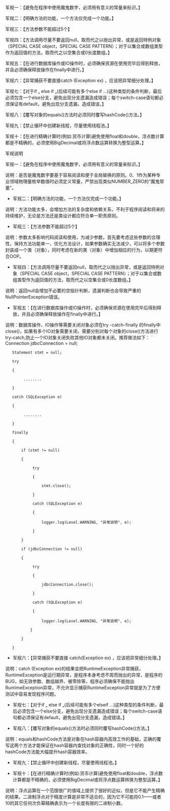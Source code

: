 

军规一：【避免在程序中使用魔鬼数字，必须用有意义的常量来标识。】

军规二：【明确方法的功能，一个方法仅完成一个功能。】

军规三：【方法参数不能超过5个】

军规四：【方法调用尽量不要返回null，取而代之以抛出异常，或是返回特例对象（SPECIAL CASE object，SPECIAL CASE PATTERN）；对于以集合或数组类型作为返回值的方法，取而代之以空集合或0长度数组。】

军规五：【在进行数据库操作或IO操作时，必须确保资源在使用完毕后得到释放，并且必须确保释放操作在finally中进行。】

军规六：【异常捕获不要直接catch (Exception ex) ，应该把异常细分处理。】

军规七：【对于if „ else if „(后续可能有多个else if …)这种类型的条件判断，最后必须包含一个else分支，避免出现分支遗漏造成错误；每个switch-case语句都必须保证有default，避免出现分支遗漏，造成错误。】

军规八：【覆写对象的equals()方法时必须同时覆写hashCode()方法。】

军规九：【禁止循环中创建新线程，尽量使用线程池。】

军规十：【在进行精确计算时(例如:货币计算)避免使用float和double，浮点数计算都是不精确的，必须使用BigDecimal或将浮点数运算转换为整型运算。】

 

军规说明

军规一：【避免在程序中使用魔鬼数字，必须用有意义的常量来标识。】

说明：是否是魔鬼数字要基于容易阅读和便于全局替换的原则。0、1作为某种专业领域物理量枚举数值时必须定义常量，严禁出现类似NUMBER_ZERO的“魔鬼常量”。

 

* 军规二：【明确方法的功能，一个方法仅完成一个功能。】

说明：方法功能太多，会增加方法的复杂度和依赖关系，不利于程序阅读和将来的持续维护，无论是方法还是类设计都应符合单一职责原则。

 

* 军规三：【方法参数不能超过5个】

说明：参数太多影响代码阅读和使用，为减少参数，首先要考虑这些参数的合理性，保持方法功能单一、优化方法设计，如果参数确实无法减少，可以将多个参数封装成一个类（对象），同时考虑在新的类（对象）中增加相应的行为，以期更符合OOP。


* 军规四：【方法调用尽量不要返回null，取而代之以抛出异常，或是返回特例对象（SPECIAL CASE object，SPECIAL CASE PATTERN）；对于以集合或数组类型作为返回值的方法，取而代之以空集合或0长度数组。】

说明：返回null会增加不必要的空指针判断，遗漏判断也会导致严重的NullPointerException错误。

 

* 军规五：【在进行数据库操作或IO操作时，必须确保资源在使用完毕后得到释放，并且必须确保释放操作在finally中进行。】

说明：数据库操作、IO操作等需要关闭对象必须在try -catch-finally 的finally中close()，如果有多个IO对象需要关闭，需要分别对每个对象的close()方法进行try-catch,防止一个IO对象关闭失败其他IO对象都未关闭。推荐做法如下：
`
       Connection jdbcConnection = null;

       Statement stmt = null;

       try

       {

            ........

       }

       catch (SQLException e)

       {

            ........

       }

       finally

       {

           if (stmt != null)

           {

                try

                {

                    stmt.close();

                }

                catch (SQLException e)

                {

                    logger.log(Level.WARNING, "异常说明", e);

                }

           }

           if (jdbcConnection != null)

           {

                try

                {

                    jdbcConnection.close();

                }

                catch (SQLException e)

                {

                    logger.log(Level.WARNING, "异常说明", e);

               }

           }

       }



* 军规六：【异常捕获不要直接 catch(Exception ex) ，应该把异常细分处理。】

说明：catch (Exception ex)的结果会把RuntimeException异常捕获，RuntimeException是运行期异常，是程序本身考虑不周而抛出的异常，是程序的BUG，如无效参数、数组越界、被零除等，程序必须确保不能抛出RuntimeException异常，不允许显示捕获RuntimeException异常就是为了方便测试中容易发现程序问题。

 

* 军规七：【对于if „ else if „(后续可能有多个elseif …)这种类型的条件判断，最后必须包含一个else分支，避免出现分支遗漏造成错误；每个switch-case语句都必须保证有default，避免出现分支遗漏，造成错误。】

 

* 军规八：【覆写对象的equals()方法时必须同时覆写hashCode()方法。】

说明：equals和hashCode方法是对象在hash容器内高效工作的基础，正确的覆写这两个方法才能保证在hash容器内查找对象的正确性，同时一个好的hashCode方法能大幅提升hash容器效率。

 

* 军规九：【禁止循环中创建新线程，尽量使用线程池。】

 

* 军规十：【在进行精确计算时(例如:货币计算)避免使用float和double，浮点数计算都是不精确的，必须使用BigDecimal或将浮点数运算转换为整型运算。】

说明：浮点运算在一个范围很广的值域上提供了很好的近似，但是它不能产生精确的结果。二进制浮点对于精度计算是非常不适合的，因为它不可能将0.1——或者10的其它任何次负幂精确表示为一个长度有限的二进制小数。
